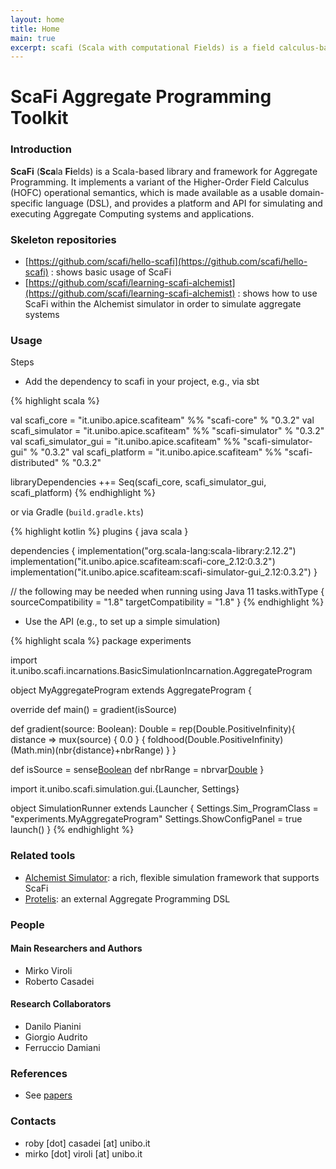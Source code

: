 ```yaml
---
layout: home
title: Home
main: true
excerpt: scafi (Scala with computational Fields) is a field calculus-based DSL and toolkit for Aggregate Programming, providing a support for globally describing and executing self-organising, collective adaptive systems made of a networked set of logical situated devices.
---
```


# ScaFi Aggregate Programming Toolkit #


### Introduction ###

**ScaFi** (**Sca**la **Fi**elds) is a Scala-based library and framework for Aggregate Programming.
It implements a variant of the Higher-Order Field Calculus (HOFC) operational semantics,
which is made available as a usable domain-specific language (DSL),
and provides a platform and API for simulating and executing Aggregate Computing systems and applications.

### Skeleton repositories ###

- [https://github.com/scafi/hello-scafi](https://github.com/scafi/hello-scafi) : shows basic usage of ScaFi
- [https://github.com/scafi/learning-scafi-alchemist](https://github.com/scafi/learning-scafi-alchemist) : shows how to use ScaFi within the Alchemist simulator in order to simulate aggregate systems

### Usage ###

<!-- **NOTE:** the following examples and instructions may not be up-to-date; please refer to the `demos` module in the project repository for up-to-date information. -->

Steps

* Add the dependency to scafi in your project, e.g., via sbt

{% highlight scala %}

val scafi_core  = "it.unibo.apice.scafiteam" %% "scafi-core"  % "0.3.2"
val scafi_simulator  = "it.unibo.apice.scafiteam" %% "scafi-simulator"  % "0.3.2"
val scafi_simulator_gui  = "it.unibo.apice.scafiteam" %% "scafi-simulator-gui"  % "0.3.2"
val scafi_platform = "it.unibo.apice.scafiteam" %% "scafi-distributed"  % "0.3.2"

libraryDependencies ++= Seq(scafi_core, scafi_simulator_gui, scafi_platform)
{% endhighlight %}

or via Gradle (`build.gradle.kts`)

{% highlight kotlin %}
plugins {
    java
    scala
}

dependencies {
    implementation("org.scala-lang:scala-library:2.12.2")
    implementation("it.unibo.apice.scafiteam:scafi-core_2.12:0.3.2")
    implementation("it.unibo.apice.scafiteam:scafi-simulator-gui_2.12:0.3.2")
}

// the following may be needed when running using Java 11
tasks.withType<ScalaCompile> {
    sourceCompatibility = "1.8"
    targetCompatibility = "1.8"
}
{% endhighlight %}

* Use the API (e.g., to set up a simple simulation)


{% highlight scala %}
package experiments

import it.unibo.scafi.incarnations.BasicSimulationIncarnation.AggregateProgram

object MyAggregateProgram extends AggregateProgram {

  override def main() = gradient(isSource)

  def gradient(source: Boolean): Double =
    rep(Double.PositiveInfinity){ distance =>
      mux(source) { 0.0 } {
        foldhood(Double.PositiveInfinity)(Math.min)(nbr{distance}+nbrRange)
      }
    }

  def isSource = sense[Boolean]("source")
  def nbrRange = nbrvar[Double](NBR_RANGE_NAME)
}

import it.unibo.scafi.simulation.gui.{Launcher, Settings}

object SimulationRunner extends Launcher {
  Settings.Sim_ProgramClass = "experiments.MyAggregateProgram"
  Settings.ShowConfigPanel = true
  launch()
}
{% endhighlight %}

### Related tools

- [Alchemist Simulator](http://alchemistsimulator.github.io/): a rich, flexible simulation framework that supports ScaFi
- [Protelis](https://protelis.github.io/): an external Aggregate Programming DSL

### People

#### Main Researchers and Authors ###

* Mirko Viroli
* Roberto Casadei

#### Research Collaborators ###

* Danilo Pianini
* Giorgio Audrito
* Ferruccio Damiani

### References ###

* See [papers](/papers/)

### Contacts ###

* roby [dot] casadei [at] unibo.it
* mirko [dot] viroli [at] unibo.it

